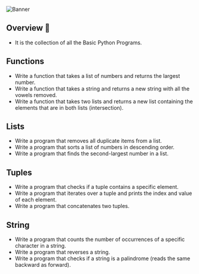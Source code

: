 ![Banner](https://github.com/abhinavkumar2369/Python-Programs/assets/170245635/cbf304ad-3810-4305-941c-fa4ed565eb05)

## Overview 📝
- It is the collection of all the Basic Python Programs.


## Functions
- Write a function that takes a list of numbers and returns the largest number.
- Write a function that takes a string and returns a new string with all the vowels removed.
- Write a function that takes two lists and returns a new list containing the elements that are in both lists (intersection).

## Lists
- Write a program that removes all duplicate items from a list.
- Write a program that sorts a list of numbers in descending order.
- Write a program that finds the second-largest number in a list. 

## Tuples
- Write a program that checks if a tuple contains a specific element.
- Write a program that iterates over a tuple and prints the index and value of each element.
- Write a program that concatenates two tuples.

## String
- Write a program that counts the number of occurrences of a specific character in a string.
- Write a program that reverses a string.
- Write a program that checks if a string is a palindrome (reads the same backward as forward).